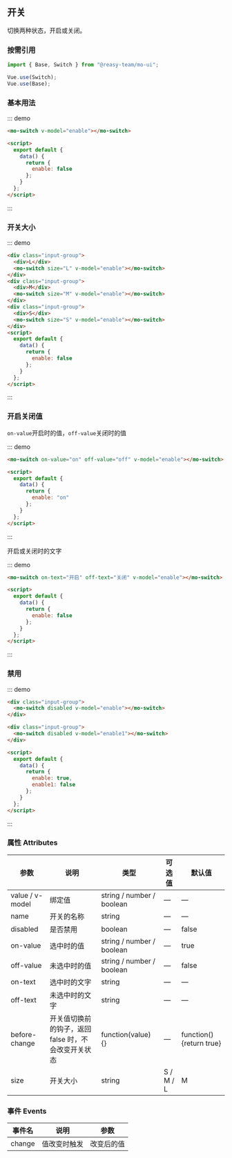 ## 开关

切换两种状态，开启或关闭。
### 按需引用

```js
import { Base, Switch } from "@reasy-team/mo-ui";

Vue.use(Switch);
Vue.use(Base);
```

### 基本用法

::: demo

```html
<mo-switch v-model="enable"></mo-switch>

<script>
  export default {
    data() {
      return {
        enable: false
      };
    }
  };
</script>
```

:::

### 开关大小

::: demo

```html
<div class="input-group">
  <div>L</div>
  <mo-switch size="L" v-model="enable"></mo-switch>
</div>
<div class="input-group">
  <div>M</div>
  <mo-switch size="M" v-model="enable"></mo-switch>
</div>
<div class="input-group">
  <div>S</div>
  <mo-switch size="S" v-model="enable"></mo-switch>
</div>
<script>
  export default {
    data() {
      return {
        enable: false
      };
    }
  };
</script>
```

:::

### 开启关闭值

`on-value`开启时的值，`off-value`关闭时的值

::: demo

```html
<mo-switch on-value="on" off-value="off" v-model="enable"></mo-switch>

<script>
  export default {
    data() {
      return {
        enable: "on"
      };
    }
  };
</script>
```

:::

开启或关闭时的文字

::: demo

```html
<mo-switch on-text="开启" off-text="关闭" v-model="enable"></mo-switch>

<script>
  export default {
    data() {
      return {
        enable: false
      };
    }
  };
</script>
```

:::

### 禁用

::: demo

```html
<div class="input-group">
  <mo-switch disabled v-model="enable"></mo-switch>
</div>

<div class="input-group">
  <mo-switch disabled v-model="enable1"></mo-switch>
</div>

<script>
  export default {
    data() {
      return {
        enable: true,
        enable1: false
      };
    }
  };
</script>
```

:::

### 属性 Attributes

| 参数            | 说明                                                | 类型                      | 可选值    | 默认值                   |
| --------------- | --------------------------------------------------- | ------------------------- | --------- | ------------------------ |
| value / v-model | 绑定值                                              | string / number / boolean | —         | —                        |
| name            | 开关的名称                                          | string                    | —         | —                        |
| disabled        | 是否禁用                                            | boolean                   | —         | false                    |
| on-value        | 选中时的值                                          | string / number / boolean | —         | true                     |
| off-value       | 未选中时的值                                        | string / number / boolean | —         | false                    |
| on-text         | 选中时的文字                                        | string                    | —         | —                        |
| off-text        | 未选中时的文字                                      | string                    | —         | —                        |
| before-change   | 开关值切换前的钩子，返回 false 时，不会改变开关状态 | function(value) {}        | —         | function() {return true} |
| size            | 开关大小                                            | string                    | S / M / L | M                        |

### 事件 Events

| 事件名 | 说明         | 参数       |
| ------ | ------------ | ---------- |
| change | 值改变时触发 | 改变后的值 |
